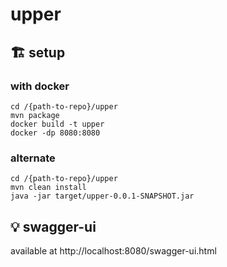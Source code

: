 # upper
## 🏗️ setup
### with docker
```
cd /{path-to-repo}/upper
mvn package
docker build -t upper
docker -dp 8080:8080
```
### alternate
```
cd /{path-to-repo}/upper
mvn clean install
java -jar target/upper-0.0.1-SNAPSHOT.jar
```
## 💡 swagger-ui
available at http://localhost:8080/swagger-ui.html
